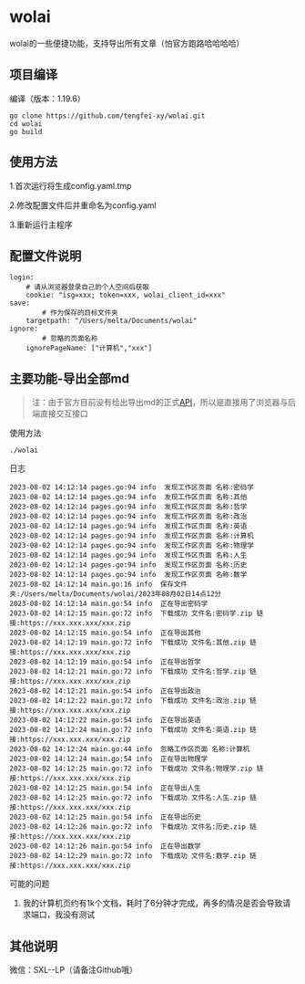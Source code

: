 # wolai
wolai的一些便捷功能，支持导出所有文章（怕官方跑路哈哈哈哈）



## 项目编译

编译（版本：1.19.6）

```shell
go clone https://github.com/tengfei-xy/wolai.git
cd wolai
go build
```



## 使用方法

1.首次运行将生成config.yaml.tmp

2.修改配置文件后并重命名为config.yaml

3.重新运行主程序

## 配置文件说明

```
login:
    # 请从浏览器登录自己的个人空间后获取
    cookie: "isg=xxx; token=xxx, wolai_client_id=xxx"
save:
		# 作为保存的目标文件夹
    targetpath: "/Users/melta/Documents/wolai"
ignore:
		# 忽略的页面名称
    ignorePageName: ["计算机","xxx"]
```



## 主要功能-导出全部md

> 注：由于官方目前没有给出导出md的正式[API](https://www.wolai.com/wolai/7FB9PLeqZ1ni9FfD11WuUi)，所以是直接用了浏览器与后端直接交互接口

使用方法

```
./wolai
```

日志

```
2023-08-02 14:12:14 pages.go:94 info  发现工作区页面 名称:密码学
2023-08-02 14:12:14 pages.go:94 info  发现工作区页面 名称:其他
2023-08-02 14:12:14 pages.go:94 info  发现工作区页面 名称:哲学
2023-08-02 14:12:14 pages.go:94 info  发现工作区页面 名称:政治
2023-08-02 14:12:14 pages.go:94 info  发现工作区页面 名称:英语
2023-08-02 14:12:14 pages.go:94 info  发现工作区页面 名称:计算机
2023-08-02 14:12:14 pages.go:94 info  发现工作区页面 名称:物理学
2023-08-02 14:12:14 pages.go:94 info  发现工作区页面 名称:人生
2023-08-02 14:12:14 pages.go:94 info  发现工作区页面 名称:历史
2023-08-02 14:12:14 pages.go:94 info  发现工作区页面 名称:数学
2023-08-02 14:12:14 main.go:16 info  保存文件夹:/Users/melta/Documents/wolai/2023年08月02日14点12分
2023-08-02 14:12:14 main.go:54 info  正在导出密码学
2023-08-02 14:12:15 main.go:72 info  下载成功 文件名:密码学.zip 链接:https://xxx.xxx.xxx/xxx.zip
2023-08-02 14:12:15 main.go:54 info  正在导出其他
2023-08-02 14:12:19 main.go:72 info  下载成功 文件名:其他.zip 链接:https://xxx.xxx.xxx/xxx.zip
2023-08-02 14:12:19 main.go:54 info  正在导出哲学
2023-08-02 14:12:21 main.go:72 info  下载成功 文件名:哲学.zip 链接:https://xxx.xxx.xxx/xxx.zip
2023-08-02 14:12:21 main.go:54 info  正在导出政治
2023-08-02 14:12:22 main.go:72 info  下载成功 文件名:政治.zip 链接:https://xxx.xxx.xxx/xxx.zip
2023-08-02 14:12:22 main.go:54 info  正在导出英语
2023-08-02 14:12:24 main.go:72 info  下载成功 文件名:英语.zip 链接:https://xxx.xxx.xxx/xxx.zip
2023-08-02 14:12:24 main.go:44 info  忽略工作区页面 名称:计算机
2023-08-02 14:12:24 main.go:54 info  正在导出物理学
2023-08-02 14:12:25 main.go:72 info  下载成功 文件名:物理学.zip 链接:https://xxx.xxx.xxx/xxx.zip
2023-08-02 14:12:25 main.go:54 info  正在导出人生
2023-08-02 14:12:25 main.go:72 info  下载成功 文件名:人生.zip 链接:https://xxx.xxx.xxx/xxx.zip
2023-08-02 14:12:25 main.go:54 info  正在导出历史
2023-08-02 14:12:26 main.go:72 info  下载成功 文件名:历史.zip 链接:https://xxx.xxx.xxx/xxx.zip
2023-08-02 14:12:26 main.go:54 info  正在导出数学
2023-08-02 14:12:29 main.go:72 info  下载成功 文件名:数学.zip 链接:https://xxx.xxx.xxx/xxx.zip
```

可能的问题

1. 我的计算机页约有1k个文档，耗时了6分钟才完成，再多的情况是否会导致请求端口，我没有测试



## 其他说明

微信：SXL--LP（请备注Github哦）

